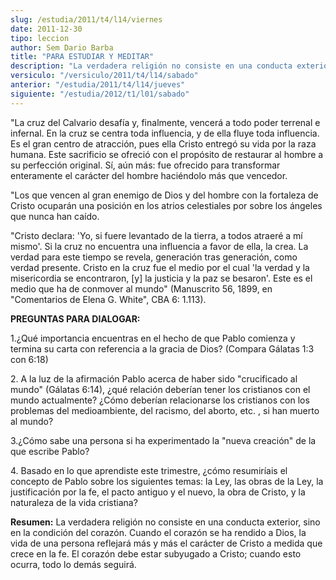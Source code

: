 ```yaml
---
slug: /estudia/2011/t4/l14/viernes
date: 2011-12-30
tipo: leccion
author: Sem Dario Barba
title: "PARA ESTUDIAR Y MEDITAR"
description: "La verdadera religión no consiste en una conducta exterior, sino en la  condición del corazón. Cuando el corazón se ha rendido a Dios, la vida de una  persona reflejará más y más el carácter de Cristo a medida que crece en la fe.  El corazón debe estar subyugado a Cristo; cuan..."
versiculo: "/versiculo/2011/t4/l14/sabado"
anterior: "/estudia/2011/t4/l14/jueves"
siguiente: "/estudia/2012/t1/l01/sabado"
---
```


"La cruz del Calvario desafía y, finalmente, vencerá a todo poder terrenal e infernal. En la cruz se centra toda influencia, y de ella fluye toda influencia. Es el gran centro de atracción, pues ella Cristo entregó su vida por la raza humana. Este sacrificio se ofreció con el propósito de restaurar al hombre a su perfección original. Sí, aún más: fue ofrecido para transformar enteramente el carácter del hombre haciéndolo más que vencedor.

"Los que vencen al gran enemigo de Dios y del hombre con la fortaleza de Cristo ocuparán una posición en los atrios celestiales por sobre los ángeles que nunca han caído.

"Cristo declara: 'Yo, si fuere levantado de la tierra, a todos atraeré a mí mismo'. Si la cruz no encuentra una influencia a favor de ella, la crea. La verdad para este tiempo se revela, generación tras generación, como verdad presente. Cristo en la cruz fue el medio por el cual 'la verdad y la misericordia se encontraron, [y] la justicia y la paz se besaron'. Este es el medio que ha de conmover al mundo" (Manuscrito 56, 1899, en "Comentarios de Elena G. White", CBA 6: 1.113).

**PREGUNTAS PARA DIALOGAR:**

1.¿Qué importancia encuentras en el hecho de que Pablo comienza y termina su carta con referencia a la gracia de Dios? (Compara Gálatas 1:3 con 6:18)

2\. A la luz de la afirmación Pablo acerca de haber sido "crucificado al mundo" (Gálatas 6:14), ¿qué relación deberían tener los cristianos con el mundo actualmente? ¿Cómo deberían relacionarse los cristianos con los problemas del medioambiente, del racismo, del aborto, etc. , si han muerto al mundo?

3.¿Cómo sabe una persona si ha experimentado la "nueva creación" de la que escribe Pablo?

4\. Basado en lo que aprendiste este trimestre, ¿cómo resumiríais el concepto de Pablo sobre los siguientes temas: la Ley, las obras de la Ley, la justificación por la fe, el pacto antiguo y el nuevo, la obra de Cristo, y la naturaleza de la vida cristiana?

**Resumen:** La verdadera religión no consiste en una conducta exterior, sino en la condición del corazón. Cuando el corazón se ha rendido a Dios, la vida de una persona reflejará más y más el carácter de Cristo a medida que crece en la fe. El corazón debe estar subyugado a Cristo; cuando esto ocurra, todo lo demás seguirá.
